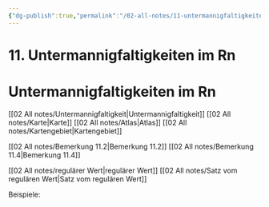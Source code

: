 ```yaml
---
{"dg-publish":true,"permalink":"/02-all-notes/11-untermannigfaltigkeiten-im-rn/","dgHomeLink":true,"dgPassFrontmatter":false}
---
```


# 11. Untermannigfaltigkeiten im Rn
# Untermannigfaltigkeiten im Rn
[[02 All notes/Untermannigfaltigkeit|Untermannigfaltigkeit]]
[[02 All notes/Karte|Karte]]
[[02 All notes/Atlas|Atlas]]
[[02 All notes/Kartengebiet|Kartengebiet]]

[[02 All notes/Bemerkung 11.2|Bemerkung 11.2]]
[[02 All notes/Bemerkung 11.4|Bemerkung 11.4]]

[[02 All notes/regulärer Wert|regulärer Wert]]
[[02 All notes/Satz vom regulären Wert|Satz vom regulären Wert]]

Beispiele: 